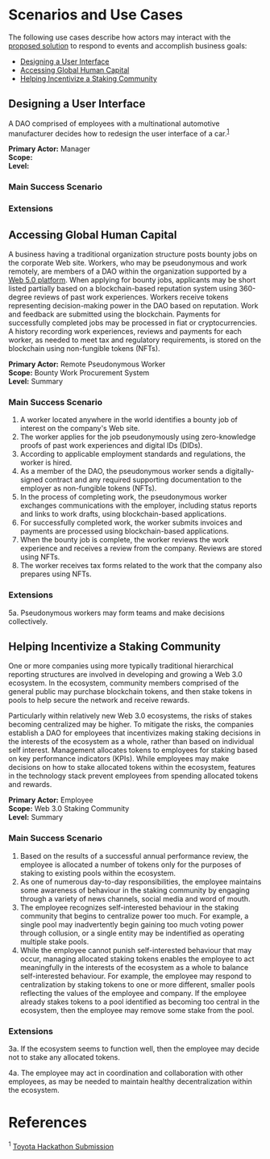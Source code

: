# Scenarios and Use Cases

The following use cases describe how actors may interact with the [proposed solution](./SolutionApproach.md) to respond to events and accomplish business goals:

- [Designing a User Interface](#ui)
- [Accessing Global Human Capital](#humancapital)
- [Helping Incentivize a Staking Community](#staking)

## Designing a User Interface<a name="ui"></a>

A DAO comprised of employees with a multinational automotive manufacturer decides how to redesign the user interface of a car.<sup><a href="#ToyotaHackathon">1</a></sup>

**Primary Actor:** Manager  
**Scope:**  
**Level:**  

### Main Success Scenario





### Extensions




## Accessing Global Human Capital<a name="humancapital"></a>

A business having a traditional organization structure posts bounty jobs on the corporate Web site. Workers, who may be pseudonymous and work remotely, are members of a DAO within the organization supported by a [Web 5.0 platform](https://www.lcx.com/introduction-to-web-5-0/). When applying for bounty jobs, applicants may be short listed partially based on a blockchain-based reputation system using 360-degree reviews of past work experiences. Workers receive tokens representing decision-making power in the DAO based on reputation. Work and feedback are submitted using the blockchain. Payments for successfully completed jobs may be processed in fiat or cryptocurrencies. A history recording work experiences, reviews and payments for each worker, as needed to meet tax and regulatory requirements, is stored on the blockchain using non-fungible tokens (NFTs).

**Primary Actor:** Remote Pseudonymous Worker  
**Scope:**  Bounty Work Procurement System  
**Level:** Summary

### Main Success Scenario

1. A worker located anywhere in the world identifies a bounty job of interest on the company's Web site.
2. The worker applies for the job pseudonymously using zero-knowledge proofs of past work experiences and digital IDs (DIDs).
3. According to applicable employment standards and regulations, the worker is hired.
4. As a member of the DAO, the pseudonymous worker sends a digitally-signed contract and any required supporting documentation to the employer as non-fungible tokens (NFTs).
5. In the process of completing work, the pseudonymous worker exchanges communications with the employer, including status reports and links to work drafts, using blockchain-based applications.
6. For successfully completed work, the worker submits invoices and payments are processed using blockchain-based applications.
7. When the bounty job is complete, the worker reviews the work experience and receives a review from the company. Reviews are stored using NFTs.
8. The worker receives tax forms related to the work that the company also prepares using NFTs.

<!-- Document the bounty work / gig worker scenario that Nick Almond described in response to my question(s) in his mentoring session -->

### Extensions

5a. Pseudonymous workers may form teams and make decisions collectively.


## Helping Incentivize a Staking Community<a name="staking"></a>

One or more companies using more typically traditional hierarchical reporting structures are involved in developing and growing a Web 3.0 ecosystem. In the ecosystem, community members comprised of the general public may purchase blockchain tokens, and then stake tokens in pools to help secure the network and receive rewards.

Particularly within relatively new Web 3.0 ecosystems, the risks of stakes becoming centralized may be higher. To mitigate the risks, the companies establish a DAO for employees that incentivizes making staking decisions in the interests of the ecosystem as a whole, rather than based on individual self interest. Management allocates tokens to employees for staking based on key performance indicators (KPIs). While employees may make decisions on how to stake allocated tokens within the ecosystem, features in the technology stack prevent employees from spending allocated tokens and rewards.

**Primary Actor:** Employee  
**Scope:** Web 3.0 Staking Community  
**Level:** Summary

### Main Success Scenario

1. Based on the results of a successful annual performance review, the employee is allocated a number of tokens only for the purposes of staking to existing pools within the ecosystem.
2. As one of numerous day-to-day responsibilities, the employee maintains some awareness of behaviour in the staking community by engaging through a variety of news channels, social media and word of mouth.
3. The employee recognizes self-interested behaviour in the staking community that begins to centralize power too much. For example, a single pool may inadvertently begin gaining too much voting power through collusion, or a single entity may be indentified as operating multiple stake pools.
4. While the employee cannot punish self-interested behaviour that may occur, managing allocated staking tokens enables the employee to act meaningfully in the interests of the ecosystem as a whole to balance self-interested behaviour. For example, the employee may respond to centralization by staking tokens to one or more different, smaller pools reflecting the values of the employee and company. If the employee already stakes tokens to a pool identified as becoming too central in the ecosystem, then the employee may remove some stake from the pool.

### Extensions

3a. If the ecosystem seems to function well, then the employee may decide not to stake any allocated tokens.

4a. The employee may act in coordination and collaboration with other employees, as may be needed to maintain healthy decentralization within the ecosystem.

# References<a name="references"></a>

<a name="ToyotaHackathon"></a><sup>1</sup> [Toyota Hackathon Submission](https://github.com/ok-Alice/toyota-astar-hackathon)

